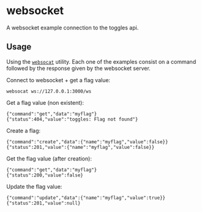 # websocket
A websocket example connection to the toggles api.

## Usage
Using the [`websocat`](https://github.com/vi/websocat) utility. Each one of the examples consist on a command followed by the response given by the websocket server.

Connect to websocket + get a flag value:
```
websocat ws://127.0.0.1:3000/ws
```
Get a flag value (non existent):
```
{"command":"get","data":"myflag"}
{"status":404,"value":"toggles: Flag not found"}

```
Create a flag:
```
{"command":"create","data":{"name":"myflag","value":false}}
{"status":201,"value":{"name":"myflag","value":false}}

```
Get the flag value (after creation):
```
{"command":"get","data":"myflag"}
{"status":200,"value":false}
```
Update the flag value:
```
{"command":"update","data":{"name":"myflag","value":true}}
{"status":201,"value":null}
```
